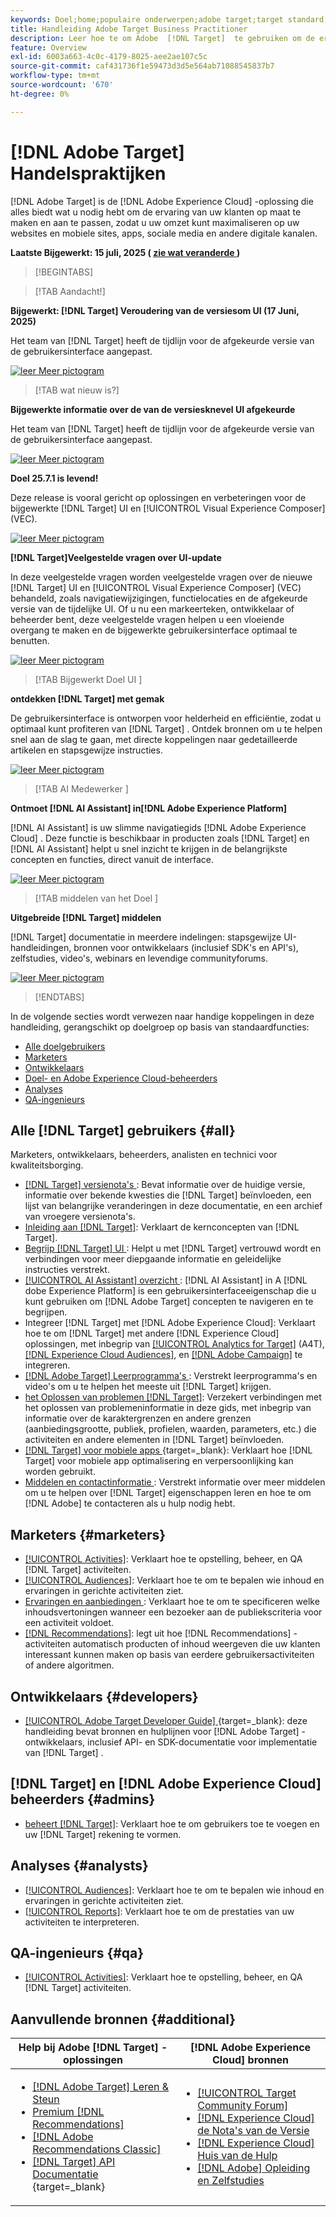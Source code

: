```yaml
---
keywords: Doel;home;populaire onderwerpen;adobe target;target standard;target premium;target documentation;adobe target documentation;praktische gids;gebruikershandleiding
title: Handleiding Adobe Target Business Practitioner
description: Leer hoe te om Adobe  [!DNL Target]  te gebruiken om de ervaring van uw klanten te personaliseren om opbrengst op uw Web en mobiele plaatsen, apps, en andere digitale kanalen te maximaliseren.
feature: Overview
exl-id: 6003a663-4c0c-4179-8025-aee2ae107c5c
source-git-commit: caf431736f1e59473d3d5e564ab71088545837b7
workflow-type: tm+mt
source-wordcount: '670'
ht-degree: 0%

---
```


# [!DNL Adobe Target] Handelspraktijken

[!DNL Adobe Target] is de [!DNL Adobe Experience Cloud] -oplossing die alles biedt wat u nodig hebt om de ervaring van uw klanten op maat te maken en aan te passen, zodat u uw omzet kunt maximaliseren op uw websites en mobiele sites, apps, sociale media en andere digitale kanalen.

**Laatste Bijgewerkt: 15 juli, 2025 ( [ zie wat veranderde ](r-release-notes/doc-change.md))**

>[!BEGINTABS]

>[!TAB  Aandacht!]

**Bijgewerkt: [!DNL Target] Veroudering van de versiesom UI (17 Juni, 2025)**

Het team van [!DNL Target] heeft de tijdlijn voor de afgekeurde versie van de gebruikersinterface aangepast.

[![ leer Meer pictogram ](/help/main/assets/learn-more.svg)](/help/main/r-release-notes/release-notes.md)

>[!TAB  wat nieuw is?]

**Bijgewerkte informatie over de van de versiesknevel UI afgekeurde**

Het team van [!DNL Target] heeft de tijdlijn voor de afgekeurde versie van de gebruikersinterface aangepast.

[![ leer Meer pictogram ](/help/main/assets/learn-more.svg)](/help/main/r-release-notes/release-notes.md)

**Doel 25.7.1 is levend!**

Deze release is vooral gericht op oplossingen en verbeteringen voor de bijgewerkte [!DNL Target] UI en [!UICONTROL Visual Experience Composer] (VEC).

[![ leer Meer pictogram ](/help/main/assets/learn-more.svg)](/help/main/r-release-notes/release-notes.md)

**[!DNL Target]Veelgestelde vragen over UI-update**

In deze veelgestelde vragen worden veelgestelde vragen over de nieuwe [!DNL Target] UI en [!UICONTROL Visual Experience Composer] (VEC) behandeld, zoals navigatiewijzigingen, functielocaties en de afgekeurde versie van de tijdelijke UI. Of u nu een markeerteken, ontwikkelaar of beheerder bent, deze veelgestelde vragen helpen u een vloeiende overgang te maken en de bijgewerkte gebruikersinterface optimaal te benutten.

[![ leer Meer pictogram ](/help/main/assets/learn-more.svg)](/help/main/c-intro/updated-ui-faq.md)

>[!TAB  Bijgewerkt Doel UI ]

**ontdekken [!DNL Target] met gemak**

De gebruikersinterface is ontworpen voor helderheid en efficiëntie, zodat u optimaal kunt profiteren van [!DNL Target] . Ontdek bronnen om u te helpen snel aan de slag te gaan, met directe koppelingen naar gedetailleerde artikelen en stapsgewijze instructies.

[![ leer Meer pictogram ](/help/main/assets/learn-more.svg)](/help/main/c-intro/understand-the-target-ui.md)

>[!TAB  AI Medewerker ]

**Ontmoet [!DNL AI Assistant] in[!DNL Adobe Experience Platform]**

[!DNL AI Assistant] is uw slimme navigatiegids [!DNL Adobe Experience Cloud] . Deze functie is beschikbaar in producten zoals [!DNL Target] en [!DNL AI Assistant] helpt u snel inzicht te krijgen in de belangrijkste concepten en functies, direct vanuit de interface.

[![ leer Meer pictogram ](/help/main/assets/learn-more.svg)](/help/main/c-intro/ai-assistant.md)

>[!TAB  middelen van het Doel ]

**Uitgebreide [!DNL Target] middelen**

[!DNL Target] documentatie in meerdere indelingen: stapsgewijze UI-handleidingen, bronnen voor ontwikkelaars (inclusief SDK&#39;s en API&#39;s), zelfstudies, video&#39;s, webinars en levendige communityforums.

[![ leer Meer pictogram ](/help/main/assets/learn-more.svg)](/help/main/r-release-notes/target-documentation.md)

>[!ENDTABS]

In de volgende secties wordt verwezen naar handige koppelingen in deze handleiding, gerangschikt op doelgroep op basis van standaardfuncties:

- [Alle doelgebruikers](#all)
- [Marketers](#marketers)
- [Ontwikkelaars](#developers)
- [Doel- en Adobe Experience Cloud-beheerders](#admins)
- [Analyses](#analysts)
- [QA-ingenieurs](#qa)

## Alle [!DNL Target] gebruikers {#all}

Marketers, ontwikkelaars, beheerders, analisten en technici voor kwaliteitsborging.

- [[!DNL Target]  versienota&#39;s ](r-release-notes/release-notes.md): Bevat informatie over de huidige versie, informatie over bekende kwesties die [!DNL Target] beïnvloeden, een lijst van belangrijke veranderingen in deze documentatie, en een archief van vroegere versienota&#39;s.
- [ Inleiding aan  [!DNL Target]](c-intro/intro.md): Verklaart de kernconcepten van [!DNL Target].
- [ Begrijp  [!DNL Target]  UI ](/help/main/c-intro/understand-the-target-ui.md): Helpt u met [!DNL Target] vertrouwd wordt en verbindingen voor meer diepgaande informatie en geleidelijke instructies verstrekt.
- [[!UICONTROL AI Assistant] overzicht ](/help/main/c-intro/ai-assistant.md): [!DNL AI Assistant] in A [!DNL dobe Experience Platform] is een gebruikersinterfaceeigenschap die u kunt gebruiken om [!DNL Adobe Target] concepten te navigeren en te begrijpen.
- Integreer [!DNL Target] met [!DNL Adobe Experience Cloud]: Verklaart hoe te om [!DNL Target] met andere [!DNL Experience Cloud] oplossingen, met inbegrip van [[!UICONTROL Analytics for Target]](/help/main/c-integrating-target-with-mac/a4t/a4t.md) (A4T), [[!DNL Experience Cloud Audiences]](/help/main/c-integrating-target-with-mac/mmp.md), en [[!DNL Adobe Campaign]](/help/main/c-integrating-target-with-mac/campaign-and-target.md) te integreren.
- [[!DNL Adobe Target]  Leerprogramma&#39;s ](https://experienceleague.adobe.com/docs/target-learn/tutorials/overview.html): Verstrekt leerprogramma&#39;s en video&#39;s om u te helpen het meeste uit [!DNL Target] krijgen.
- [ het Oplossen van problemen  [!DNL Target]](r-troubleshooting-target/troubleshooting-target.md): Verzekert verbindingen met het oplossen van problemeninformatie in deze gids, met inbegrip van informatie over de karaktergrenzen en andere grenzen (aanbiedingsgrootte, publiek, profielen, waarden, parameters, etc.) die activiteiten en andere elementen in [!DNL Target] beïnvloeden.
- [[!DNL Target]  voor mobiele apps ](https://experienceleague.adobe.com/docs/target-dev/developer/mobile-apps/overview.html){target=_blank}: Verklaart hoe [!DNL Target] voor mobiele app optimalisering en verpersoonlijking kan worden gebruikt.
- [ Middelen en contactinformatie ](cmp-resources-and-contact-information.md): Verstrekt informatie over meer middelen om u te helpen over [!DNL Target] eigenschappen leren en hoe te om [!DNL Adobe] te contacteren als u hulp nodig hebt.

## Marketers {#marketers}

- [[!UICONTROL Activities]](c-activities/activities.md): Verklaart hoe te opstelling, beheer, en QA [!DNL Target] activiteiten.
- [[!UICONTROL Audiences]](c-target/target.md): Verklaart hoe te om te bepalen wie inhoud en ervaringen in gerichte activiteiten ziet.
- [ Ervaringen en aanbiedingen ](c-experiences/experiences.md): Verklaart hoe te om te specificeren welke inhoudsvertoningen wanneer een bezoeker aan de publiekscriteria voor een activiteit voldoet.
- [[!DNL Recommendations]](c-recommendations/recommendations.md): legt uit hoe [!DNL Recommendations] -activiteiten automatisch producten of inhoud weergeven die uw klanten interessant kunnen maken op basis van eerdere gebruikersactiviteiten of andere algoritmen.

## Ontwikkelaars {#developers}

- [[!UICONTROL Adobe Target Developer Guide] ](https://experienceleague.adobe.com/docs/target-dev/developer/overview.html){target=_blank}: deze handleiding bevat bronnen en hulplijnen voor [!DNL Adobe Target] -ontwikkelaars, inclusief API- en SDK-documentatie voor implementatie van [!DNL Target] .

## [!DNL Target] en [!DNL Adobe Experience Cloud] beheerders {#admins}

- [ beheert  [!DNL Target]](administrating-target/administrating-target.md): Verklaart hoe te om gebruikers toe te voegen en uw [!DNL Target] rekening te vormen.

## Analyses {#analysts}

- [[!UICONTROL Audiences]](c-target/target.md): Verklaart hoe te om te bepalen wie inhoud en ervaringen in gerichte activiteiten ziet.
- [[!UICONTROL Reports]](c-reports/reports.md): Verklaart hoe te om de prestaties van uw activiteiten te interpreteren.

## QA-ingenieurs {#qa}

- [[!UICONTROL Activities]](c-activities/activities.md): Verklaart hoe te opstelling, beheer, en QA [!DNL Target] activiteiten.

## Aanvullende bronnen {#additional}

| Help bij Adobe [!DNL Target] -oplossingen | [!DNL Adobe Experience Cloud] bronnen |
|--- |--- |
| <ul><li>[[!DNL Adobe Target]  Leren &amp; Steun ](https://helpx.adobe.com/support/target.html)</li><li>[ Premium  [!DNL Recommendations]](c-recommendations/recommendations.md)</li><li>[[!DNL Adobe Recommendations Classic]](/help/main/assets/adobe-recommendations-classic.pdf)</li><li>[[!DNL Target]  API Documentatie ](https://experienceleague.adobe.com/docs/target-dev/developer/api/target-api-overview.html){target=_blank}</li></ul> | <ul><li>[[!UICONTROL Target Community Forum]](https://experienceleaguecommunities.adobe.com/t5/adobe-target/ct-p/adobe-target-community)</li><li>[[!DNL Experience Cloud]  de Nota&#39;s van de Versie ](https://experienceleague.adobe.com/docs/release-notes/experience-cloud/current.html)</li><li>[[!DNL Experience Cloud]  Huis van de Hulp ](https://helpx.adobe.com/support/experience-cloud.html)</li><li>[[!DNL Adobe]  Opleiding en Zelfstudies ](https://helpx.adobe.com/learning.html?promoid=KAUDK)</li></ul> |  |

